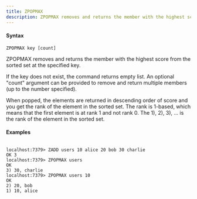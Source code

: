 ```yaml
---
title: ZPOPMAX
description: ZPOPMAX removes and returns the member with the highest score from the sorted set at the specified key.
---
```


<!-- This file is automatically generated. Any modifications made directly to this file
  may be overwritten. For more details on how this file is generated and how to use
  the related commands, refer to the documentation available in the `internal/cmd/cmd_*.go` files.
-->

#### Syntax

```
ZPOPMAX key [count]
```


ZPOPMAX removes and returns the member with the highest score from the sorted set at the specified key.

If the key does not exist, the command returns empty list. An optional "count" argument can be provided
to remove and return multiple members (up to the number specified).

When popped, the elements are returned in descending order of score and you get the rank of the element in the sorted set.
The rank is 1-based, which means that the first element is at rank 1 and not rank 0.
The 1), 2), 3), ... is the rank of the element in the sorted set.
	

#### Examples

```

localhost:7379> ZADD users 10 alice 20 bob 30 charlie
OK 3
localhost:7379> ZPOPMAX users
OK
3) 30, charlie
localhost:7379> ZPOPMAX users 10
OK
2) 20, bob
1) 10, alice
	
```
